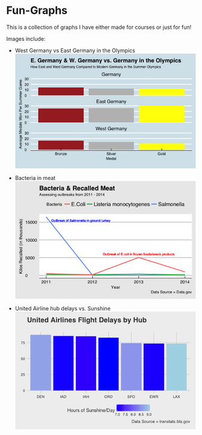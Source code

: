 # Fun-Graphs
This is a collection of graphs I have either made for courses or just for fun!

Images include:
- West Germany vs East Germany in the Olympics
![alt text](https://github.com/jamesgwen/Fun-Graphs/blob/main/Germany_Olympics.png?raw=true)

- Bacteria in meat
![alt text](https://github.com/jamesgwen/Fun-Graphs/blob/main/Bacteria_Meat.png?raw=true)

- United Airline hub delays vs. Sunshine
![alt text](https://github.com/jamesgwen/Fun-Graphs/blob/main/Hub_Delays_Sunshine.png?raw=true)
